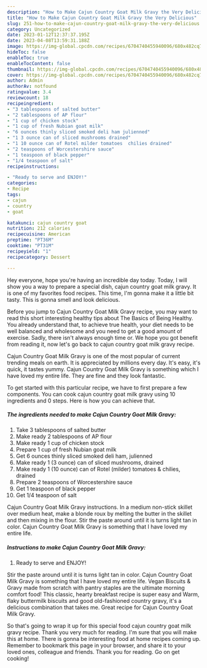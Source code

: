 ```yaml
---
description: "How to Make Cajun Country Goat Milk Gravy the Very Delicious"
title: "How to Make Cajun Country Goat Milk Gravy the Very Delicious"
slug: 251-how-to-make-cajun-country-goat-milk-gravy-the-very-delicious
category: Uncategorized
date: 2023-01-12T12:37:37.195Z
date: 2023-04-08T13:59:31.188Z
image: https://img-global.cpcdn.com/recipes/6704740455940096/680x482cq70/cajun-country-goat-milk-gravy-recipe-main-photo.jpg
hideToc: false
enableToc: true
enableTocContent: false
thumbnail: https://img-global.cpcdn.com/recipes/6704740455940096/680x482cq70/cajun-country-goat-milk-gravy-recipe-main-photo.jpg
cover: https://img-global.cpcdn.com/recipes/6704740455940096/680x482cq70/cajun-country-goat-milk-gravy-recipe-main-photo.jpg
author: Admin
authorAv: notfound
ratingvalue: 3.4
reviewcount: 18
recipeingredient:
- "3 tablespoons of salted butter"
- "2 tablespoons of AP flour"
- "1 cup of chicken stock"
- "1 cup of fresh Nubian goat milk"
- "6 ounces thinly sliced smoked deli ham julienned"
- "1 3 ounce can of sliced mushrooms drained"
- "1 10 ounce can of Rotel milder tomatoes  chilies drained"
- "2 teaspoons of Worcestershire sauce"
- "1 teaspoon of black pepper"
- "1/4 teaspoon of salt"
recipeinstructions:

- "Ready to serve and ENJOY!"
categories:
- Recipe
tags:
- cajun
- country
- goat

katakunci: cajun country goat 
nutrition: 212 calories
recipecuisine: American
preptime: "PT36M"
cooktime: "PT31M"
recipeyield: "1"
recipecategory: Dessert

---
```



Hey everyone, hope you're having an incredible day today. Today, I will show you a way to prepare a special dish, cajun country goat milk gravy. It is one of my favorites food recipes. This time, I'm gonna make it a little bit tasty. This is gonna smell and look delicious.

Before you jump to Cajun Country Goat Milk Gravy recipe, you may want to read this short interesting healthy tips about The Basics of Being Healthy. You already understand that, to achieve true health, your diet needs to be well balanced and wholesome and you need to get a good amount of exercise. Sadly, there isn&#39;t always enough time or. We hope you got benefit from reading it, now let&#39;s go back to cajun country goat milk gravy recipe.

Cajun Country Goat Milk Gravy is one of the most popular of current trending meals on earth. It is appreciated by millions every day. It's easy, it's quick, it tastes yummy. Cajun Country Goat Milk Gravy is something which I have loved my entire life. They are fine and they look fantastic.


To get started with this particular recipe, we have to first prepare a few components. You can cook cajun country goat milk gravy using 10 ingredients and 0 steps. Here is how you can achieve that.

<!--inarticleads1-->

##### The ingredients needed to make Cajun Country Goat Milk Gravy:

1. Take 3 tablespoons of salted butter
1. Make ready 2 tablespoons of AP flour
1. Make ready 1 cup of chicken stock
1. Prepare 1 cup of fresh Nubian goat milk
1. Get 6 ounces thinly sliced smoked deli ham, julienned
1. Make ready 1 (3 ounce) can of sliced mushrooms, drained
1. Make ready 1 (10 ounce) can of Rotel (milder) tomatoes &amp; chilies, drained
1. Prepare 2 teaspoons of Worcestershire sauce
1. Get 1 teaspoon of black pepper
1. Get 1/4 teaspoon of salt


Cajun Country Goat Milk Gravy instructions. In a medium non-stick skillet over medium heat, make a blonde roux by melting the butter in the skillet and then mixing in the flour. Stir the paste around until it is turns light tan in color. Cajun Country Goat Milk Gravy is something that I have loved my entire life. 

<!--inarticleads2-->

##### Instructions to make Cajun Country Goat Milk Gravy:


1. Ready to serve and ENJOY!

Stir the paste around until it is turns light tan in color. Cajun Country Goat Milk Gravy is something that I have loved my entire life. Vegan Biscuits &amp; Gravy made from scratch with pantry staples are the ultimate morning comfort food! This classic, hearty breakfast recipe is super easy and Warm, flaky buttermilk biscuits and good old-fashioned country gravy, it&#39;s a delicious combination that takes me. Great recipe for Cajun Country Goat Milk Gravy. 

So that's going to wrap it up for this special food cajun country goat milk gravy recipe. Thank you very much for reading. I'm sure that you will make this at home. There is gonna be interesting food at home recipes coming up. Remember to bookmark this page in your browser, and share it to your loved ones, colleague and friends. Thank you for reading. Go on get cooking!
